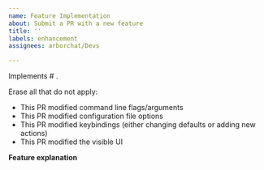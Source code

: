 ```yaml
---
name: Feature Implementation
about: Submit a PR with a new feature
title: ''
labels: enhancement
assignees: arborchat/Devs 

---
```


Implements # .

Erase all that do not apply:
- This PR modified command line flags/arguments
- This PR modified configuration file options
- This PR modified keybindings (either changing defaults or adding new actions)
- This PR modified the visible UI

**Feature explanation**



